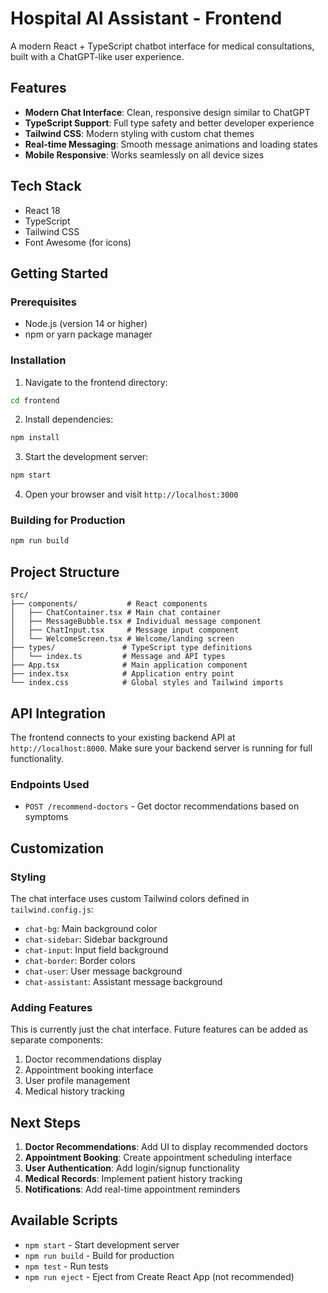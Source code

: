 # Hospital AI Assistant - Frontend

A modern React + TypeScript chatbot interface for medical consultations, built with a ChatGPT-like user experience.

## Features

- **Modern Chat Interface**: Clean, responsive design similar to ChatGPT
- **TypeScript Support**: Full type safety and better developer experience
- **Tailwind CSS**: Modern styling with custom chat themes
- **Real-time Messaging**: Smooth message animations and loading states
- **Mobile Responsive**: Works seamlessly on all device sizes

## Tech Stack

- React 18
- TypeScript
- Tailwind CSS
- Font Awesome (for icons)

## Getting Started

### Prerequisites

- Node.js (version 14 or higher)
- npm or yarn package manager

### Installation

1. Navigate to the frontend directory:
```bash
cd frontend
```

2. Install dependencies:
```bash
npm install
```

3. Start the development server:
```bash
npm start
```

4. Open your browser and visit `http://localhost:3000`

### Building for Production

```bash
npm run build
```

## Project Structure

```
src/
├── components/           # React components
│   ├── ChatContainer.tsx # Main chat container
│   ├── MessageBubble.tsx # Individual message component
│   ├── ChatInput.tsx     # Message input component
│   └── WelcomeScreen.tsx # Welcome/landing screen
├── types/               # TypeScript type definitions
│   └── index.ts         # Message and API types
├── App.tsx              # Main application component
├── index.tsx            # Application entry point
└── index.css            # Global styles and Tailwind imports
```

## API Integration

The frontend connects to your existing backend API at `http://localhost:8000`. Make sure your backend server is running for full functionality.

### Endpoints Used

- `POST /recommend-doctors` - Get doctor recommendations based on symptoms

## Customization

### Styling

The chat interface uses custom Tailwind colors defined in `tailwind.config.js`:

- `chat-bg`: Main background color
- `chat-sidebar`: Sidebar background
- `chat-input`: Input field background
- `chat-border`: Border colors
- `chat-user`: User message background
- `chat-assistant`: Assistant message background

### Adding Features

This is currently just the chat interface. Future features can be added as separate components:

1. Doctor recommendations display
2. Appointment booking interface
3. User profile management
4. Medical history tracking

## Next Steps

1. **Doctor Recommendations**: Add UI to display recommended doctors
2. **Appointment Booking**: Create appointment scheduling interface
3. **User Authentication**: Add login/signup functionality
4. **Medical Records**: Implement patient history tracking
5. **Notifications**: Add real-time appointment reminders

## Available Scripts

- `npm start` - Start development server
- `npm run build` - Build for production
- `npm test` - Run tests
- `npm run eject` - Eject from Create React App (not recommended) 